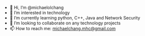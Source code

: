 - 👋 Hi, I’m @michaelolchang
- 👀 I’m interested in technology
- 🌱 I’m currently learning python, C++, Java and Network Security
- 💞️ I’m looking to collaborate on any technology projects
- 📫 How to reach me: michaelchang.mhc@gmail.com

<!---
michaelolchang/michaelolchang is a ✨ special ✨ repository because its `README.md` (this file) appears on your GitHub profile.
You can click the Preview link to take a look at your changes.
--->
